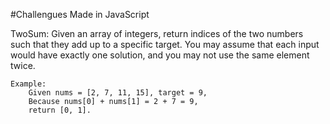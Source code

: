 #Challengues Made in JavaScript

TwoSum:
	Given an array of integers, return indices of the two numbers such that they add up to a specific target.
	You may assume that each input would have exactly one solution, and you may not use the same element twice.
	
	Example:
		Given nums = [2, 7, 11, 15], target = 9,
		Because nums[0] + nums[1] = 2 + 7 = 9,
		return [0, 1].
